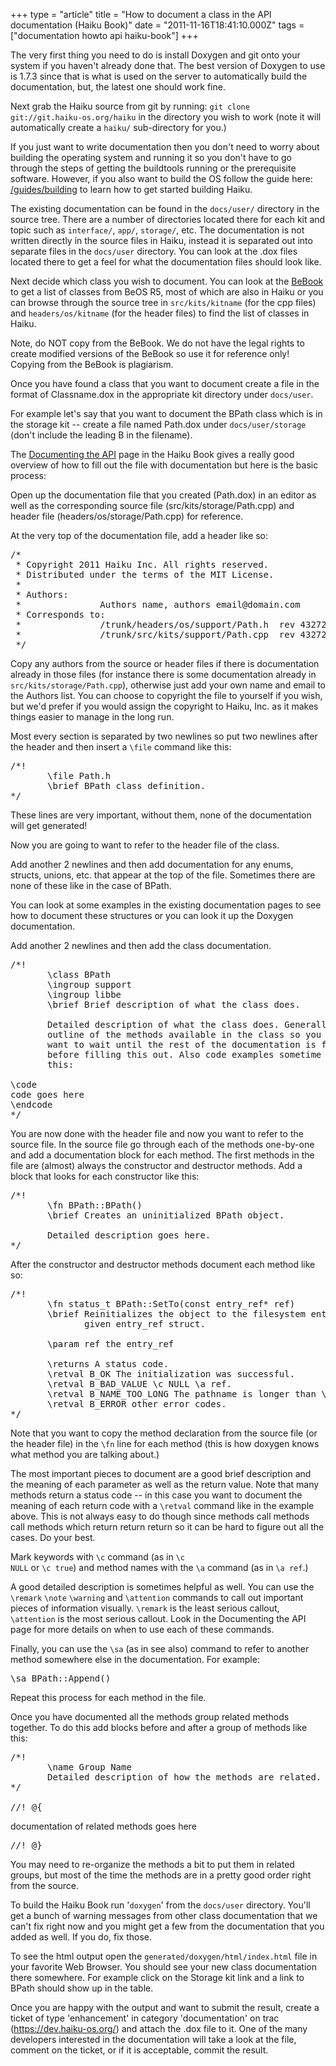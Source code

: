 +++
type = "article"
title = "How to document a class in the API documentation (Haiku Book)"
date = "2011-11-16T18:41:10.000Z"
tags = ["documentation howto api haiku-book"]
+++

The very first thing you need to do is install Doxygen and git onto your system if you haven't already done that. The best version of Doxygen to use is 1.7.3 since that is what is used on the server to automatically build the documentation, but, the latest one should work fine.

Next grab the Haiku source from git by running: <code>git clone git://git.haiku-os.org/haiku</code> in the directory you wish to work (note it will automatically create a <code>haiku/</code> sub-directory for you.)

If you just want to write documentation then you don't need to worry about building the operating system and running it so you don't have to go through the steps of getting the buildtools running or the prerequisite software. However, if you also want to build the OS follow the guide here: <a href="/guides/building" title="Haiku Building Guide">/guides/building</a> to learn how to get started building Haiku.

The existing documentation can be found in the <code>docs/user/</code> directory in the source tree. There are a number of directories located there for each kit and topic such as <code>interface/</code>, <code>app/</code>, <code>storage/</code>, etc. The documentation is not written directly in the source files in Haiku, instead it is separated out into separate files in the <code>docs/user</code> directory. You can look at the .dox files located there to get a feel for what the documentation files should look like.

Next decide which class you wish to document. You can look at the <a href="/legacy-docs/bebook/ClassIndex.html" title="BeBook Class Reference">BeBook</a> to get a list of classes from BeOS R5, most of which are also in Haiku or you can browse through the source tree in <code>src/kits/kitname</code> (for the cpp files) and <code>headers/os/kitname</code> (for the header files) to find the list of classes in Haiku.

Note, do NOT copy from the BeBook. We do not have the legal rights to create modified versions of the BeBook so use it for reference only! Copying from the BeBook is plagiarism.

Once you have found a class that you want to document create a file in the format of Classname.dox in the appropriate kit directory under <code>docs/user</code>.

For example let's say that you want to document the BPath class which is in the storage kit -- create a file named Path.dox under <code>docs/user/storage</code> (don't include the leading B in the filename).

The <a href="http://api.haiku-os.org/apidoc.html" title="Documenting the API">Documenting the API</a> page in the Haiku Book gives a really good overview of how to fill out the file with documentation but here is the basic process:

Open up the documentation file that you created (Path.dox) in an editor as well as the corresponding source file (src/kits/storage/Path.cpp) and header file (headers/os/storage/Path.cpp) for reference.

At the very top of the documentation file, add a header like so:

<pre>/*
 * Copyright 2011 Haiku Inc. All rights reserved.
 * Distributed under the terms of the MIT License.
 *
 * Authors:
 *               Authors name, authors email@domain.com
 * Corresponds to:
 *               /trunk/headers/os/support/Path.h  rev 43272
 *               /trunk/src/kits/support/Path.cpp  rev 43272
 */</pre>

Copy any authors from the source or header files if there is documentation already in those files (for instance there is some documentation already in <code>src/kits/storage/Path.cpp</code>), otherwise just add your own name and email to the Authors list. You can choose to copyright the file to yourself if you wish, but we'd prefer if you would assign the copyright to Haiku, Inc. as it makes things easier to manage in the long run.

Most every section is separated by two newlines so put two newlines after the header and then insert a <code>\file</code> command like this:

<pre>/*!
       \file Path.h
       \brief BPath class definition.
*/</pre>

These lines are very important, without them, none of the documentation will get generated!

Now you are going to want to refer to the header file of the class.

Add another 2 newlines and then add documentation for any enums, structs, unions, etc. that appear at the top of the file. Sometimes there are none of these like in the case of BPath.

You can look at some examples in the existing documentation pages to see how to document these structures or you can look it up the Doxygen documentation.

Add another 2 newlines and then add the class documentation.

<pre>/*!
       \class BPath
       \ingroup support
       \ingroup libbe
       \brief Brief description of what the class does.

       Detailed description of what the class does. Generally this is an
       outline of the methods available in the class so you might
       want to wait until the rest of the documentation is finished
       before filling this out. Also code examples sometime go here like
       this:

\code
code goes here
\endcode
*/</pre>

You are now done with the header file and now you want to refer to the source file. In the source file go through each of the methods one-by-one and add a documentation block for each method. The first methods in the file are (almost) always the constructor and destructor methods. Add a block that looks for each constructor like this:

<pre>/*!
       \fn BPath::BPath()
       \brief Creates an uninitialized BPath object.

       Detailed description goes here.
*/</pre>

After the constructor and destructor methods document each method like so:

<pre>/*!
       \fn status_t BPath::SetTo(const entry_ref* ref)
       \brief Reinitializes the object to the filesystem entry specified by the
              given entry_ref struct.

       \param ref the entry_ref

       \returns A status code.
       \retval B_OK The initialization was successful.
       \retval B_BAD_VALUE \c NULL \a ref.
       \retval B_NAME_TOO_LONG The pathname is longer than \c B_PATH_NAME_LENGTH.
       \retval B_ERROR other error codes.
*/</pre>

Note that you want to copy the method declaration from the source file (or the header file) in the <code>\fn</code> line for each method (this is how doxygen knows what method you are talking about.)

The most important pieces to document are a good brief description and the meaning of each parameter as well as the return value. Note that many methods return a status code -- in this case you want to document the meaning of each return code with a <code>\retval</code> command like in the example above. This is not always easy to do though since methods call methods call methods which return return return so it can be hard to figure out all the cases. Do your best.

Mark keywords with <code>\c</code> command (as in <code>\c NULL</code> or <code>\c true</code>) and method names with the <code>\a</code> command (as in <code>\a ref</code>.)

A good detailed description is sometimes helpful as well. You can use the <code>\remark</code> <code>\note</code> <code>\warning</code> and <code>\attention</code> commands to call out important pieces of information visually. <code>\remark</code> is the least serious callout, <code>\attention</code> is the most serious callout. Look in the Documenting the API page for more details on when to use each of these commands.

Finally, you can use the <code>\sa</code> (as in see also) command to refer to another method somewhere else in the documentation. For example:

<pre>\sa BPath::Append()</pre>

Repeat this process for each method in the file.

Once you have documented all the methods group related methods together. To do this add blocks before and after a group of methods like this:

<pre>/*!
       \name Group Name
       Detailed description of how the methods are related.
*/

//! @{</pre>

documentation of related methods goes here

<pre>//! @}</pre>

You may need to re-organize the methods a bit to put them in related groups, but most of the time the methods are in a pretty good order right from the source.

To build the Haiku Book run '<code>doxygen</code>' from the <code>docs/user</code> directory. You'll get a bunch of warning messages from other class documentation that we can't fix right now and you might get a few from the documentation that you added as well. If you do, fix those.

To see the html output open the <code>generated/doxygen/html/index.html</code> file in your favorite Web Browser. You should see your new class documentation there somewhere. For example click on the Storage kit link and a link to BPath should show up in the table.

Once you are happy with the output and want to submit the result, create a ticket of type 'enhancement' in category 'documentation' on trac (<a href="https://dev.haiku-os.org/" title="Haiku Trac">https://dev.haiku-os.org/</a>) and attach the .dox file to it. One of the many developers interested in the documentation will take a look at the file, comment on the ticket, or if it is acceptable, commit the result.
